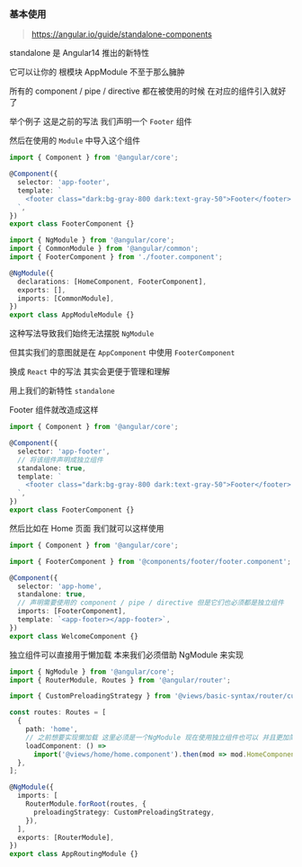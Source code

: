 ### 基本使用

> https://angular.io/guide/standalone-components

standalone 是 Angular14 推出的新特性

它可以让你的 根模块 AppModule 不至于那么臃肿

所有的 component / pipe / directive 都在被使用的时候 在对应的组件引入就好了

举个例子 这是之前的写法 我们声明一个 `Footer` 组件

然后在使用的 `Module` 中导入这个组件

```ts
import { Component } from '@angular/core';

@Component({
  selector: 'app-footer',
  template: `
    <footer class="dark:bg-gray-800 dark:text-gray-50">Footer</footer>
  `,
})
export class FooterComponent {}
```

```ts
import { NgModule } from '@angular/core';
import { CommonModule } from '@angular/common';
import { FooterComponent } from './footer.component';

@NgModule({
  declarations: [HomeComponent, FooterComponent],
  exports: [],
  imports: [CommonModule],
})
export class AppModuleModule {}
```

这种写法导致我们始终无法摆脱 `NgModule`

但其实我们的意图就是在 `AppComponent` 中使用 `FooterComponent`

换成 `React` 中的写法 其实会更便于管理和理解

用上我们的新特性 `standalone`

Footer 组件就改造成这样

```ts
import { Component } from '@angular/core';

@Component({
  selector: 'app-footer',
  // 将该组件声明成独立组件
  standalone: true,
  template: `
    <footer class="dark:bg-gray-800 dark:text-gray-50">Footer</footer>
  `,
})
export class FooterComponent {}
```

然后比如在 Home 页面 我们就可以这样使用

```ts
import { Component } from '@angular/core';

import { FooterComponent } from '@components/footer/footer.component';

@Component({
  selector: 'app-home',
  standalone: true,
  // 声明需要使用的 component / pipe / directive 但是它们也必须都是独立组件
  imports: [FooterComponent],
  template: `<app-footer></app-footer>`,
})
export class WelcomeComponent {}
```

独立组件可以直接用于懒加载 本来我们必须借助 NgModule 来实现

```ts
import { NgModule } from '@angular/core';
import { RouterModule, Routes } from '@angular/router';

import { CustomPreloadingStrategy } from '@views/basic-syntax/router/customPreloadingStrategy';

const routes: Routes = [
  {
    path: 'home',
    // 之前想要实现懒加载 这里必须是一个NgModule 现在使用独立组件也可以 并且更加简洁
    loadComponent: () =>
      import('@views/home/home.component').then(mod => mod.HomeComponent),
  },
];

@NgModule({
  imports: [
    RouterModule.forRoot(routes, {
      preloadingStrategy: CustomPreloadingStrategy,
    }),
  ],
  exports: [RouterModule],
})
export class AppRoutingModule {}
```
